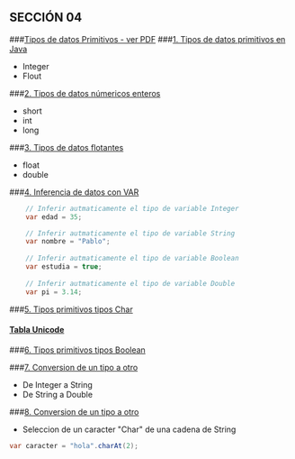 ## SECCIÓN 04
###[Tipos de datos Primitivos - ver PDF](./01-VariablesJava.pdf)
###[1. Tipos de datos primitivos en Java](./V1_TiposPrimitivosEnJava.java)
* Integer
* Flout

###[2. Tipos de datos númericos enteros](./V2_TiposNumericosEnteros.java)
* short
* int
* long

###[3. Tipos de datos flotantes](./V3_TiposPrimitivosTiposFlotantes.java)
* float
* double

###[4. Inferencia de datos con VAR](./V4_InferenciasDeTiposConVaryTiposPrimitivos.java)
```java
    // Inferir autmaticamente el tipo de variable Integer
    var edad = 35; 

    // Inferir autmaticamente el tipo de variable String
    var nombre = "Pablo";
 
    // Inferir autmaticamente el tipo de variable Boolean
    var estudia = true;
 
    // Inferir autmaticamente el tipo de variable Double
    var pi = 3.14; 
```

###[5. Tipos primitivos tipos Char](./V5_TiposPrimitivosTipoChar.java)
#### [Tabla Unicode](https://en.wikipedia.org/wiki/List_of_Unicode_characters)

###[6. Tipos primitivos tipos Boolean](./V6_TiposPrimitivosTipoBoolean.java)

###[7. Conversion de un tipo a otro](./V7_ConversionTiposPrimitivosParte1.java)
* De Integer a String
* De String a Double

###[8. Conversion de un tipo a otro](./V8_ConversionTiposPrimitivosJavaParte2.java)
* Seleccion de un caracter "Char" de una cadena de String
```java
var caracter = "hola".charAt(2);
```

